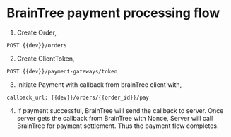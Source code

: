 # BrainTree payment processing flow

1. Create Order,
```text
POST {{dev}}/orders
```

2. Create ClientToken,
```text
POST {{dev}}/payment-gateways/token
```

3. Initiate Payment with callback from brainTree client with,
```text
callback_url: {{dev}}/orders/{{order_id}}/pay
```

4. If payment successful, BrainTree will send the callback to server.
Once server gets the callback from BrainTree with Nonce, Server will call BrainTree for payment settlement.
Thus the payment flow completes.
